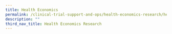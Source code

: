 ```yaml
---
title: Health Economics
permalink: /clinical-trial-support-and-ops/health-economics-research/health-economics/
description: ""
third_nav_title: Health Economics Research
---
```

